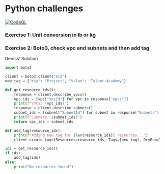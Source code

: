 # Python challenges

[![CodeQL](https://github.com/leticiavalladares/python_challenges/actions/workflows/codeql.yml/badge.svg)](https://github.com/leticiavalladares/python_challenges/actions/workflows/codeql.yml)

### Exercise 1: Unit conversion in lb or kg
### Exercise 2: Boto3, check vpc and subnets and then add tag 

Deniss' Solution

```python
import boto3

client = boto3.client("ec2")
new_tag = {"Key": "Project", "Value": "Talent-Academy"}

def get_resource_ids():
    response = client.describe_vpcs()
    vpc_ids = [vpc["VpcId"] for vpc in response["Vpcs"]]
    print(f"VPCs: {vpc_ids}")
    response = client.describe_subnets()
    subnet_ids = [subnet["SubnetId"] for subnet in response["Subnets"]]
    print(f"Subnets: {subnet_ids}")
    return vpc_ids + subnet_ids

def add_tag(resource_ids):
    print(f"Adding new tag for {len(resource_ids)} resources...")
    client.create_tags(Resources=resource_ids, Tags=[new_tag], DryRun=True)

ids = get_resource_ids()
if ids:
    add_tag(ids)
else:
    print("No resources found")
```
